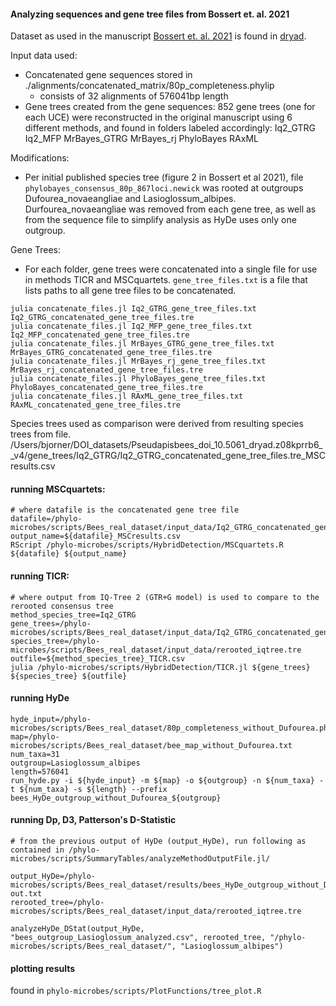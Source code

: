 #### Analyzing sequences and gene tree files from Bossert et. al. 2021

Dataset as used in the manuscript [Bossert et. al. 2021](https://academic.oup.com/sysbio/article-abstract/70/4/803/6050959?login=false) is found in [dryad](https://datadryad.org/stash/dataset/doi:10.5061/dryad.z08kprrb6).

Input data used:
 - Concatenated gene sequences stored in ./alignments/concatenated_matrix/80p_completeness.phylip
	- consists of 32 alignments of 576041bp length
 - Gene trees created from the gene sequences: 852 gene trees (one for each UCE) were reconstructed in the original manuscript using 6 different methods, and found in folders labeled accordingly:
Iq2_GTRG
Iq2_MFP
MrBayes_GTRG
MrBayes_rj
PhyloBayes
RAxML
 
Modifications: 

- Per initial published species tree (figure 2 in Bossert et al 2021), file `phylobayes_consensus_80p_867loci.newick` was rooted at outgroups Dufourea_novaeangliae and Lasioglossum_albipes. Durfourea_novaeangliae was removed from each gene tree, as well as from the sequence file to simplify analysis as HyDe uses only one outgroup.

Gene Trees:

- For each folder, gene trees were concatenated into a single file for use in methods TICR and MSCquartets. `gene_tree_files.txt` is a file that lists paths to all gene tree files to be concatenated.

```
julia concatenate_files.jl Iq2_GTRG_gene_tree_files.txt Iq2_GTRG_concatenated_gene_tree_files.tre 
julia concatenate_files.jl Iq2_MFP_gene_tree_files.txt Iq2_MFP_concatenated_gene_tree_files.tre 
julia concatenate_files.jl MrBayes_GTRG_gene_tree_files.txt MrBayes_GTRG_concatenated_gene_tree_files.tre 
julia concatenate_files.jl MrBayes_rj_gene_tree_files.txt MrBayes_rj_concatenated_gene_tree_files.tre 
julia concatenate_files.jl PhyloBayes_gene_tree_files.txt PhyloBayes_concatenated_gene_tree_files.tre 
julia concatenate_files.jl RAxML_gene_tree_files.txt RAxML_concatenated_gene_tree_files.tre 
```

Species trees used as comparison were derived from resulting species trees
from file.
/Users/bjorner/DOI_datasets/Pseudapisbees_doi_10.5061_dryad.z08kprrb6__v4/gene_trees/Iq2_GTRG/Iq2_GTRG_concatenated_gene_tree_files.tre_MSCresults.csv


#### running MSCquartets:
```
# where datafile is the concatenated gene tree file
datafile=/phylo-microbes/scripts/Bees_real_dataset/input_data/Iq2_GTRG_concatenated_gene_tree_files.tre
output_name=${datafile}_MSCresults.csv
RScript /phylo-microbes/scripts/HybridDetection/MSCquartets.R ${datafile} ${output_name}
```

#### running TICR:
```
# where output from IQ-Tree 2 (GTR+G model) is used to compare to the rerooted consensus tree
method_species_tree=Iq2_GTRG
gene_trees=/phylo-microbes/scripts/Bees_real_dataset/input_data/Iq2_GTRG_concatenated_gene_tree_files.tre
species_tree=/phylo-microbes/scripts/Bees_real_dataset/input_data/rerooted_iqtree.tre
outfile=${method_species_tree}_TICR.csv
julia /phylo-microbes/scripts/HybridDetection/TICR.jl ${gene_trees} ${species_tree} ${outfile}

```
#### running HyDe

```
hyde_input=/phylo-microbes/scripts/Bees_real_dataset/80p_completeness_without_Dufourea.phylip
map=/phylo-microbes/scripts/Bees_real_dataset/bee_map_without_Dufourea.txt
num_taxa=31
outgroup=Lasioglossum_albipes
length=576041
run_hyde.py -i ${hyde_input} -m ${map} -o ${outgroup} -n ${num_taxa} -t ${num_taxa} -s ${length} --prefix bees_HyDe_outgroup_without_Dufourea_${outgroup}
```

#### running Dp, D3, Patterson's D-Statistic

```
# from the previous output of HyDe (output_HyDe), run following as contained in /phylo-microbes/scripts/SummaryTables/analyzeMethodOutputFile.jl/

output_HyDe=/phylo-microbes/scripts/Bees_real_dataset/results/bees_HyDe_outgroup_without_Dufourea_Lasioglossum_albipes-out.txt
rerooted_tree=/phylo-microbes/scripts/Bees_real_dataset/input_data/rerooted_iqtree.tre

analyzeHyDe_DStat(output_HyDe, "bees_outgroup_Lasioglossum_analyzed.csv", rerooted_tree, "/phylo-microbes/scripts/Bees_real_dataset/", "Lasioglossum_albipes") 
```

#### plotting results
found in `phylo-microbes/scripts/PlotFunctions/tree_plot.R`